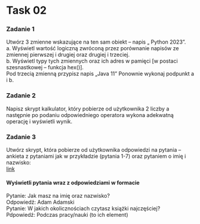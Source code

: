 # Task 02

### Zadanie 1
Utwórz 3 zmienne wskazujące na ten sam obiekt – napis „ Python 2023”.<br>
a. Wyświetl wartość logiczną zwróconą przez porównanie napisów ze zmiennej pierwszej i drugiej oraz drugiej i trzeciej.<br>
b. Wyświetl typy tych zmiennych oraz ich adres w pamięci  [w postaci szesnastkowej – funkcja hex()].<br>
Pod trzecią zmienną przypisz napis „Java 11” Ponownie wykonaj podpunkt a i b.
### Zadanie 2
Napisz skrypt kalkulator, który pobierze od użytkownika 2 liczby a następnie po podaniu odpowiedniego operatora wykona adekwatną operację i wyświetli wynik.

### Zadanie 3
Utwórz skrypt, która pobierze od użytkownika odpowiedzi na pytania – ankieta z pytaniami jak w przykładzie (pytania 1-7) oraz pytaniem o imię i nazwisko:<br>
[link](https://www.webankieta.pl/wzor-ankiety/ankieta-czytelnicza/)
<br>
#### Wyświetli pytania wraz z odpowiedziami w formacie<br>
Pytanie: Jak masz na imię oraz nazwisko?<br>
Odpowiedź: Adam Adamski<br>
Pytanie: W jakich okolicznościach czytasz książki najczęściej?<br>
Pdpowiedź: Podczas pracy/nauki (to ich element)
